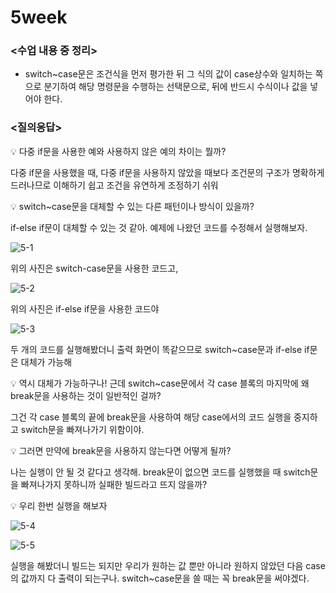 # 5week

### <수업 내용 중 정리>

- switch~case문은 조건식을 먼저 평가한 뒤 그 식의 값이 case상수와 일치하는 쪽으로 분기하여 해당 명령문을 수행하는 선택문으로, 뒤에 반드시 수식이나 값을 넣어야 한다.

### <질의응답>

<aside>
💡 다중 if문을 사용한 예와 사용하지 않은 예의 차이는 뭘까?

</aside>

다중 if문을 사용했을 때, 다중 if문을 사용하지 않았을 때보다 조건문의 구조가 명확하게 드러나므로 이해하기 쉽고 조건을 유연하게 조정하기 쉬워

<aside>
💡 switch~case문을 대체할 수 있는 다른 패턴이나 방식이 있을까?

</aside>

if-else if문이 대체할 수 있는 것 같아. 예제에 나왔던 코드를 수정해서 실행해보자.

![5-1](https://github.com/hyeyuny/C_pg-3_group-notes-note-1/assets/144858340/d64e43c1-5266-4f86-82d3-fc67a400f763)

위의 사진은 switch-case문을 사용한 코드고,

![5-2](https://github.com/hyeyuny/C_pg-3_group-notes-note-1/assets/144858340/4501dbfc-80cd-4717-96fd-3eea39b3c3a5)

위의 사진은 if-else if문을 사용한 코드야

![5-3](https://github.com/hyeyuny/C_pg-3_group-notes-note-1/assets/144858340/f22093f8-d7b1-4601-b6ee-68f9ea83fff5)

두 개의 코드를 실행해봤더니 출력 화면이 똑같으므로 switch~case문과 if-else if문은 대체가 가능해

<aside>
💡 역시 대체가 가능하구나! 근데 switch~case문에서 각 case 블록의 마지막에 왜 break문을 사용하는 것이 일반적인 걸까?

</aside>

그건 각 case 블록의 끝에 break문을 사용하여 해당 case에서의 코드 실행을 중지하고 switch문을 빠져나가기 위함이야.

<aside>
💡 그러면 만약에 break문을 사용하지 않는다면 어떻게 될까?

</aside>

나는 실행이 안 될 것 같다고 생각해. break문이 없으면 코드를 실행했을 때 switch문을 빠져나가지 못하니까 실패한 빌드라고 뜨지 않을까?

<aside>
💡 우리 한번 실행을 해보자

![5-4](https://github.com/hyeyuny/C_pg-3_group-notes-note-1/assets/144858340/b5d4da1d-fec2-4a93-8ebf-3673962b1f4a)

![5-5](https://github.com/hyeyuny/C_pg-3_group-notes-note-1/assets/144858340/5c7a4b0c-e628-4147-8e62-7e8d1ecdd3d0)

</aside>

실행을 해봤더니 빌드는 되지만 우리가 원하는 값 뿐만 아니라 원하지 않았던 다음 case의 값까지 다 출력이 되는구나. switch~case문을 쓸 때는 꼭 break문을 써야겠다.
